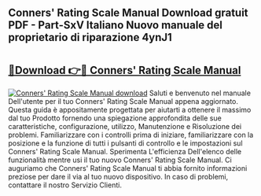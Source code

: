 ## Conners' Rating Scale Manual Download gratuit PDF - Part-SxV Italiano Nuovo manuale del proprietario di riparazione 4ynJ1

# <h2><a href="http://dfazem.blite.top/?on=Conners%27+Rating+Scale+Manual">🔗Download 👉🔴 Conners' Rating Scale Manual</a></h2>

[![Conners' Rating Scale Manual download](https://i.imgur.com/lujVjoI.png)](http://dfazem.blite.top/?on=Conners%27+Rating+Scale+Manual)
Saluti e benvenuto nel manuale Dell'utente per il tuo Conners' Rating Scale Manual appena aggiornato. Questa guida è appositamente progettata per aiutarti a ottenere il massimo dal tuo Prodotto fornendo una spiegazione approfondita delle sue caratteristiche, configurazione, utilizzo, Manutenzione e Risoluzione dei problemi. Familiarizzare con i controlli prima di iniziare, familiarizzare con la posizione e la funzione di tutti i pulsanti di controllo e le impostazioni sul Conners' Rating Scale Manual. Sperimenta L'efficienza Dell'elenco delle funzionalità mentre usi il tuo nuovo Conners' Rating Scale Manual. Ci auguriamo che Conners' Rating Scale Manual ti abbia fornito informazioni preziose per dare il via al tuo nuovo dispositivo. In caso di problemi, contattare il nostro Servizio Clienti.
